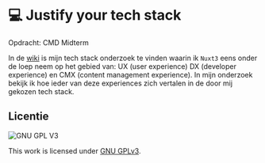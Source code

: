 # 💻 Justify your tech stack
Opdracht: CMD Midterm

In de [wiki](https://github.com/boudewijnbout/choices-choices-justify-your-tech-stack/wiki) is mijn tech stack onderzoek te vinden waarin ik `Nuxt3` eens onder de loep neem op het gebied van: UX (user experience) DX (developer experience) en CMX (content management experience). In mijn onderzoek bekijk ik hoe ieder van deze experiences zich vertalen in de door mij gekozen tech stack.

## Licentie

![GNU GPL V3](https://www.gnu.org/graphics/gplv3-127x51.png)

This work is licensed under [GNU GPLv3](./LICENSE).
